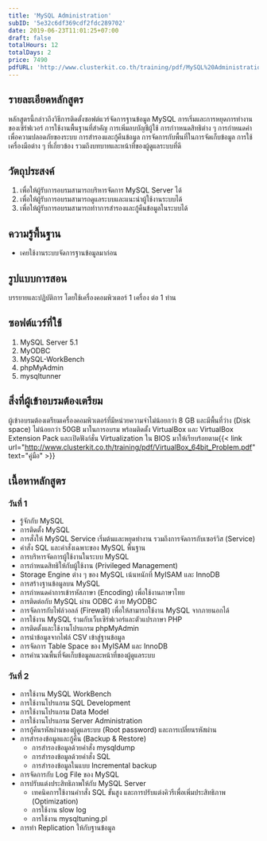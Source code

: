 ```yaml
---
title: 'MySQL Administration'
subID: '5e32c6df369cdf2fdc289702'
date: 2019-06-23T11:01:25+07:00
draft: false
totalHours: 12
totalDays: 2
price: 7490
pdfURL: 'http://www.clusterkit.co.th/training/pdf/MySQL%20Administration%20.pdf'
---
```


## รายละเอียดหลักสูตร

หลักสูตรนี้กล่าวถึงวิธีการติดตั้งซอฟต์แวร์จัดการฐานข้อมูล MySQL การเริ่มและการหยุดการทํางานของเซิร์ฟเวอร์ การใช้งานพื้นฐานที่สําคัญ การเพิ่มลบบัญชีผู้ใช้ การกําาหนดสิทธิต่าง ๆ การกําหนดค่าเพื่อความปลอดภัยของระบบ การสํารองและกู้คืนข้อมูล การจัดการกับพื้นที่ในการจัดเก็บข้อมูล การใช้เครื่องมือต่าง ๆ ที่เกี่ยวข้อง รวมถึงบทบาทและหน้าที่ของผู้ดูแลระบบที่ดี

## วัตถุประสงค์

1. เพื่อให้ผู้รับการอบรมสามารถบริหารจัดการ MySQL Server ได้
2. เพื่อให้ผู้รับการอบรมสามารถดูแลระบบและแนะนําผู้ใช้งานระบบได้
3. เพื่อให้ผู้รับการอบรมสามารถทําาการสํารองและกู้คืนข้อมูลในระบบได้

## ความรู้พื้นฐาน

- เคยใช้งานระบบจัดการฐานข้อมูลมาก่อน

## รูปแบบการสอน

บรรยายและปฏิบัติการ โดยใช้เครื่องคอมพิวเตอร์ 1 เครื่อง ต่อ 1 ท่าน

## ซอฟต์แวร์ที่ใช้

1. MySQL Server 5.1
2. MyODBC
3. MySQL-WorkBench
4. phpMyAdmin
5. mysqltunner

## สิ่งที่ผู้เข้าอบรมต้องเตรียม

ผู้เข้าอบรมต้องเตรียมเครื่องคอมพิวเตอร์ที่มีหน่วยความจำไม่น้อยกว่า 8 GB และมีพื้นที่ว่าง (Disk space) ไม่น้อยกว่า 50GB มาในการอบรม พร้อมติดตั้ง VirtualBox และ VirtualBox Extension Pack และเปิดฟังก์ชั่น Virtualization ใน BIOS มาให้เรียบร้อยตาม{{< link url="http://www.clusterkit.co.th/training/pdf/VirtualBox_64bit_Problem.pdf" text="คู่มือ" >}}

## เนื้อหาหลักสูตร

### วันที่ 1

- รู้จักกับ MySQL
- การติดตั้ง MySQL
- การสั่งให้ MySQL Service เริ่มต้นและหยุดทํางาน รวมถึงการจัดการกับเซอร์วิส (Service)
- คําสั่ง SQL และคําสั่งเฉพาะของ MySQL พื้นฐาน
- การบริหารจัดการผู้ใช้งานในระบบ MySQL
- การกําหนดสิทธิให้กับผู้ใช้งาน (Privileged Management)
- Storage Engine ต่าง ๆ ของ MySQL เน้นหนักที่ MyISAM และ InnoDB
- การสร้างฐานข้อมูลบน MySQL
- การกําหนดค่าการเข้ารหัสภาษา (Encoding) เพื่อใช้งานภาษาไทย
- การติดต่อกับ MySQL ผ่าน ODBC ด้วย MyODBC
- การจัดการกับไฟล์วอลล์ (Firewall) เพื่อให้สามารถใช้งาน MySQL จากภายนอกได้
- การใช้งาน MySQL ร่วมกับเว็บเซิร์ฟเวอร์และตัวแปรภาษา PHP
- การติดตั้งและใช้งานโปรแกรม phpMyAdmin
- การนําข้อมูลจากไฟล์ CSV เข้าสู่ฐานข้อมูล
- การจัดการ Table Space ของ MyISAM และ InnoDB
- การคํานวณพื้นที่จัดเก็บข้อมูลและหน้าที่ของผู้ดูแลระบบ

### วันที่ 2

- การใช้งาน MySQL WorkBench
- การใช้งานโปรแกรม SQL Development
- การใช้งานโปรแกรม Data Model
- การใช้งานโปรแกรม Server Administration
- การกู้คืนรหัสผ่านของผู้ดูแลระบบ (Root password) และการเปลี่ยนรหัสผ่าน
- การสํารองข้อมูลและกู้คืน (Backup & Restore)
  - การสํารองข้อมูลด้วยคําสั่ง mysqldump
  - การสํารองข้อมูลด้วยคําสั่ง SQL
  - การสำรองข้อมูลในแบบ Incremental backup
- การจัดการกับ Log File ของ MySQL
- การปรับแต่งประสิทธิภาพให้กับ MySQL Server
  - เทคนิคการใช้งานคําาสั่ง SQL ขั้นสูง และการปรับแต่งคิวรีเพื่อเพิ่มประสิทธิภาพ (Optimization)
  - การใช้งาน slow log
  - การใช้งาน mysqltuning.pl
- การทำ Replication ให้กับฐานข้อมูล
